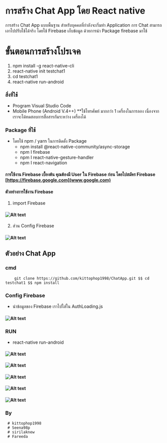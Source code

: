 # การสร้าง Chat App โดย React native
   การสร้าง Chat App แบบพื้นฐาน สำหรับบุคคลที่กำลังจะเริ่มทำ Application การ Chat สามารถเอาไปปรับใช้ได้จริง โดยใช้ Firebase เก็บข้อมูล ด้วยการนำ Package firebase มาใช้

# ขั้นตอนการสร้างโปรเจค
1. npm install -g react-native-cli
2. react-native init testchat1
3. cd testchat1
4. react-native run-android

### สิ่งที่ใช้
   * Program Visual Studio Code
   * Mobile Phone (Android V.4++)   **ใช้โทรศัพท์ มากกว่า 1 เครื่องในการลอง เนื่องจากเราจะได้ทดสอบการสื่อสารกันระหว่าง เครื่องได้
  
### Package ที่ใช้

* โดยใช้ npm / yarn ในการติดตั้ง Package
  * npm install @react-native-community/async-storage
  * npm I firebase	
  * npm I  react-native-gesture-handler
  * npm I react-navigation
#### การใช้งาน Firebase เบื้องต้น คุณต้องมี User ใน Firebase ก่อน โดยไปสมัคร Firebase [https://firebase.google.com](www.google.com)

#### ตัวอย่างการใช้งาน Firebase

1. import Firebase
#### ![Alt text](https://www.img.in.th/images/7061c5a843d64d7ab5f90ae4f08bea86.png)
2. ส่วน Config Firebase
#### ![Alt text](https://www.img.in.th/images/af52f51d20939184e3e320bccc14d8b4.png)

## ตัวอย่าง Chat App 
### cmd
        git clone https://github.com/kittophop1998/ChatApp.git $$ cd testchat1 $$ npm install
### Config Firebase 
   * นำข้อมูลของ Firebase เราไปใส่ใน AuthLoading.js
   #### ![Alt text](https://www.img.in.th/images/1db94a236e8349a467871a3c7110f80e.png)

### RUN
   * react-native run-android
#### ![Alt text](https://sv1.picz.in.th/images/2019/09/09/ZpYjUy.png?fbclid=IwAR04ES_oiaQdnHOTRNVjAjecEaTlojCiZovwp2Y7D9uEuUCiOkXCpaEpFYU)
#### ![Alt text](https://sv1.picz.in.th/images/2019/09/09/ZpzWSN.png?fbclid=IwAR3ejfQiUSbUVBQiqLkkWufsYXsolSwbndqTRCJShYiSbo36lbqbj88lmRw)
#### ![Alt text](https://sv1.picz.in.th/images/2019/09/09/Zpz7IS.png?fbclid=IwAR2EPhKCZ0lQEgHQeDY7gtfohqaf6cqa1iyl1Kto9rpaJzKoXRqDzPkWdPE)
#### ![Alt text](https://sv1.picz.in.th/images/2019/09/09/Zpzf51.png?fbclid=IwAR1-2QOdJzXIoTaWMCLQCRlYd2WVPRRjHZTRcOy4WfhSZDu52e2T7cnHNig)
#### ![Alt text](https://sv1.picz.in.th/images/2019/09/09/Zpz4JW.png?fbclid=IwAR3ejfQiUSbUVBQiqLkkWufsYXsolSwbndqTRCJShYiSbo36lbqbj88lmRw)

### By 
     # kittophop1998
     # Seena98p
     # sirilaknew
     # Fareeda
